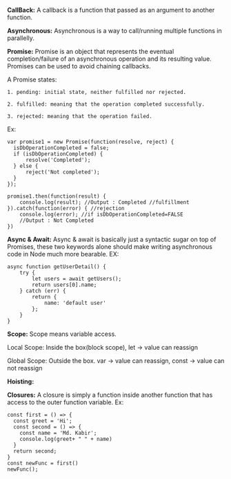 **CallBack:** A callback is a function that passed as an argument to another function.

**Asynchronous:** Asynchronous is a way to call/running multiple functions in parallelly.

**Promise:** Promise is an object that represents the eventual completion/failure of an asynchronous operation and its resulting value.
  Promises can be used to avoid chaining callbacks. 
  
  A Promise states:

    1. pending: initial state, neither fulfilled nor rejected.

    2. fulfilled: meaning that the operation completed successfully.

    3. rejected: meaning that the operation failed.
Ex:
  
    var promise1 = new Promise(function(resolve, reject) {
      isDbOperationCompleted = false;
      if (isDbOperationCompleted) {
          resolve('Completed');
      } else {
          reject('Not completed');
      }
    });

    promise1.then(function(result) {
        console.log(result); //Output : Completed //fulfillment
    }).catch(function(error) { //rejection
        console.log(error); //if isDbOperationCompleted=FALSE                                                  
        //Output : Not Completed
    })
    
**Async & Await:** Async & await is basically just a syntactic sugar on top of Promises, these two keywords alone should make writing asynchronous code in Node much more bearable.
EX:

    async function getUserDetail() {
        try {
            let users = await getUsers();
            return users[0].name;
        } catch (err) {
            return {
                name: 'default user'
            };
        }
    }
    
**Scope:** Scope means variable access.

Local Scope: Inside the box(block scope), 
      let -> value can reassign
      

Global Scope: Outside the box.
      var -> value can reassign, 
      const -> value can not reassign

**Hoisting:**

**Closures:** A closure is simply a function inside another function that has access to the outer function variable.
Ex:
    
    const first = () => {
      const greet = 'Hi';
      const second = () => {
        const name = 'Md. Kabir';
        console.log(greet+ " " + name)
      }
      return second;
    }
    const newFunc = first()
    newFunc();
